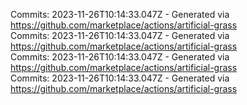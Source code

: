Commits: 2023-11-26T10:14:33.047Z - Generated via https://github.com/marketplace/actions/artificial-grass
<br>
Commits: 2023-11-26T10:14:33.047Z - Generated via https://github.com/marketplace/actions/artificial-grass
<br>
Commits: 2023-11-26T10:14:33.047Z - Generated via https://github.com/marketplace/actions/artificial-grass
<br>
Commits: 2023-11-26T10:14:33.047Z - Generated via https://github.com/marketplace/actions/artificial-grass
<br>
